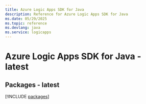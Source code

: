 ```yaml
---
title: Azure Logic Apps SDK for Java
description: Reference for Azure Logic Apps SDK for Java
ms.date: 05/29/2025
ms.topic: reference
ms.devlang: java
ms.service: logicapps
---
```

# Azure Logic Apps SDK for Java - latest
## Packages - latest
[!INCLUDE [packages](logic-apps-index.md)]